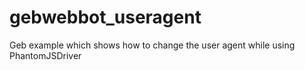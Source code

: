 # gebwebbot_useragent
Geb example which shows how to change the user agent while using PhantomJSDriver
